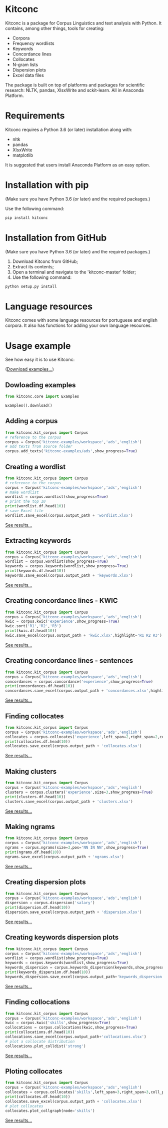 
Kitconc
===========

Kitconc is a package for Corpus Linguistics and text analysis with Python. 
It contains, among other things, tools for creating:

* Corpora
* Frequency wordlists
* Keywords
* Concordance lines
* Collocates 
* N-gram lists
* Dispersion plots
* Excel data files 

The package is built on top of platforms and packages for scientific research: NLTK, pandas, XlsxWrite and sckit-learn. 
All in Anaconda Platform.

Requirements
=========

Kitconc requires a Python 3.6 (or later) installation along with:

* nltk
* pandas
* XlsxWrite
* matplotlib

It is suggested that users install Anaconda Platform as an easy option. 

Installation with pip
=========
(Make sure you have Python 3.6 (or later) and the required packages.)

Use the following command:
```bash
pip install kitconc
```

Installation from GitHub
=========
(Make sure you have Python 3.6 (or later) and the required packages.)

1. Download Kitconc from GitHub;
2. Extract its contents;
3. Open a terminal and navigate to the 'kitconc-master' folder;
4. Use the following command:
```bash
python setup.py install
```

Language resources
=========

Kitconc comes with some language resources for portuguese and english corpora.
It also has functions for adding your own language resources.

Usage example
=========

See how easy it is to use Kitconc:

(<a href='https://github.com/ilexistools/kitconc-examples'>Download examples...</a>)

Dowloading examples
-------------
```python
from kitconc.core import Examples 

Examples().download()
```

Adding a corpus
-------------
```python
from kitconc.kit_corpus import Corpus 
# reference to the corpus
corpus = Corpus('kitconc-examples/workspace','ads','english')
# add texts from source folder
corpus.add_texts('kitconc-examples/ads',show_progress=True)
```

Creating a wordlist 
-------------
```python
from kitconc.kit_corpus import Corpus 
# reference to the corpus
corpus = Corpus('kitconc-examples/workspace','ads','english')
# make wordlist
wordlist = corpus.wordlist(show_progress=True)
# print the top 10 
print(wordlist.df.head(10))
# save Excel file
wordlist.save_excel(corpus.output_path + 'wordlist.xlsx') 
```
<a href='https://raw.githubusercontent.com/ilexistools/kitconc-examples/master/images/wordlist.png'>See results...</a>

Extracting keywords 
-------------
```python
from kitconc.kit_corpus import Corpus 
corpus = Corpus('kitconc-examples/workspace','ads','english')
wordlist = corpus.wordlist(show_progress=True)
keywords = corpus.keywords(wordlist,show_progress=True)
print(keywords.df.head(10))
keywords.save_excel(corpus.output_path + 'keywords.xlsx')
```
<a href='https://raw.githubusercontent.com/ilexistools/kitconc-examples/master/images/keywords.png'>See results...</a>

Creating concordance lines - KWIC 
-------------
```python
from kitconc.kit_corpus import Corpus 
corpus = Corpus('kitconc-examples/workspace','ads','english')
kwic = corpus.kwic('experience',show_progress=True)
kwic.sort('R1','R2','R3')
print(kwic.df.head(10))
kwic.save_excel(corpus.output_path + 'kwic.xlsx',highlight='R1 R2 R3')
```
<a href='https://raw.githubusercontent.com/ilexistools/kitconc-examples/master/images/concordance.png'>See results...</a>

Creating concordance lines - sentences 
-------------
```python
from kitconc.kit_corpus import Corpus 
corpus = Corpus('kitconc-examples/workspace','ads','english')
concordances = corpus.concordance('experience',show_progress=True)
print(concordances.df.head(10))
concordances.save_excel(corpus.output_path + 'concordances.xlsx',highlight='R1 R2 R3')
```
<a href='https://raw.githubusercontent.com/ilexistools/kitconc-examples/master/images/concordance.png'>See results...</a>

Finding collocates 
-------------
```python
from kitconc.kit_corpus import Corpus 
corpus = Corpus('kitconc-examples/workspace','ads','english')
collocates = corpus.collocates('experience',left_span=2,right_span=2,coll_pos='IN NN JJ VBN VBD',show_progress=True)
print(collocates.df.head(10))
collocates.save_excel(corpus.output_path + 'collocates.xlsx')
```
<a href='https://raw.githubusercontent.com/ilexistools/kitconc-examples/master/images/collocates.png'>See results...</a>

Making clusters 
-------------
```python
from kitconc.kit_corpus import Corpus 
corpus = Corpus('kitconc-examples/workspace','ads','english')
clusters = corpus.clusters('experience',size=3,show_progress=True)
print(clusters.df.head(10))
clusters.save_excel(corpus.output_path + 'clusters.xlsx')
```
<a href='https://raw.githubusercontent.com/ilexistools/kitconc-examples/master/images/clusters.png'>See results...</a>

Making ngrams 
-------------
```python
from kitconc.kit_corpus import Corpus 
corpus = Corpus('kitconc-examples/workspace','ads','english')
ngrams = corpus.ngrams(size=3,pos='NN IN NN',show_progress=True)
print(ngrams.df.head(10))
ngrams.save_excel(corpus.output_path + 'ngrams.xlsx')
```
<a href='https://raw.githubusercontent.com/ilexistools/kitconc-examples/master/images/clusters.png'>See results...</a>

Creating dispersion plots 
-------------
```python
from kitconc.kit_corpus import Corpus 
corpus = Corpus('kitconc-examples/workspace','ads','english')
dispersion = corpus.dispersion('salary')
print(dispersion.df.head(10))
dispersion.save_excel(corpus.output_path + 'dispersion.xlsx')
```
<a href='https://raw.githubusercontent.com/ilexistools/kitconc-examples/master/images/dispersion.png'>See results...</a>

Creating keywords dispersion plots 
-------------
```python
from kitconc.kit_corpus import Corpus 
corpus = Corpus('kitconc-examples/workspace','ads','english')
wordlist = corpus.wordlist(show_progress=True)
keywords = corpus.keywords(wordlist,show_progress=True)
keywords_dispersion = corpus.keywords_dispersion(keywords,show_progress=True)
print(keywords_dispersion.df.head(10))
keywords_dispersion.save_excel(corpus.output_path+'keywords_dispersion.xlsx')
```
<a href='https://raw.githubusercontent.com/ilexistools/kitconc-examples/master/images/dispersion_keywords.png'>See results...</a>

Finding collocations
-------------
```python
from kitconc.kit_corpus import Corpus 
corpus = Corpus('kitconc-examples/workspace','ads','english')
kwic = corpus.kwic('skills',show_progress=True)
collocations = corpus.collocations(kwic,show_progress=True)
print(collocations.df.head(10))
collocations.save_excel(corpus.output_path+'collocations.xlsx')
# plot a collocate distribution
collocations.plot_colldist('strong')
```
<a href='https://raw.githubusercontent.com/ilexistools/kitconc-examples/master/images/collocates.png'>See results...</a>

Ploting collocates
-------------
```python
from kitconc.kit_corpus import Corpus 
corpus = Corpus('kitconc-examples/workspace','ads','english')
collocates = corpus.collocates('skills',left_span=3,right_span=3,coll_pos='NN JJ',show_progress=True)
print(collocates.df.head(10))
collocates.save_excel(corpus.output_path + 'collocates.xlsx')
# plot collocates
collocates.plot_collgraph(node='skills')
```
<a href='https://raw.githubusercontent.com/ilexistools/kitconc-examples/master/images/collocates.png'>See results...</a>

